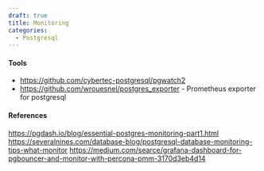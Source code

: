 ```yaml
---
draft: true
title: Monitoring
categories:
  - Postgresql
---
```


#### Tools

- https://github.com/cybertec-postgresql/pgwatch2
- https://github.com/wrouesnel/postgres_exporter - Prometheus exporter for postgresql

#### References

https://pgdash.io/blog/essential-postgres-monitoring-part1.html
https://severalnines.com/database-blog/postgresql-database-monitoring-tips-what-monitor
https://medium.com/searce/grafana-dashboard-for-pgbouncer-and-monitor-with-percona-pmm-3170d3eb4d14

